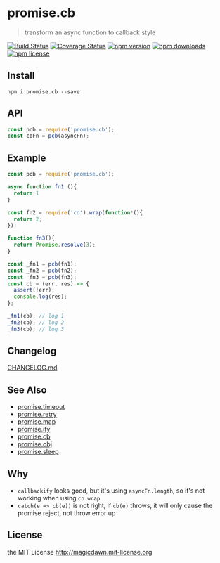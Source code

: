 # promise.cb
> transform an async function to callback style

[![Build Status](https://img.shields.io/travis/magicdawn/promise.cb.svg?style=flat-square)](https://travis-ci.org/magicdawn/promise.cb)
[![Coverage Status](https://img.shields.io/coveralls/magicdawn/promise.cb.svg?style=flat-square)](https://coveralls.io/github/magicdawn/promise.cb)
[![npm version](https://img.shields.io/npm/v/promise.cb.svg?style=flat-square)](https://www.npmjs.com/package/promise.cb)
[![npm downloads](https://img.shields.io/npm/dm/promise.cb.svg?style=flat-square)](https://www.npmjs.com/package/promise.cb)
[![npm license](https://img.shields.io/npm/l/promise.cb.svg?style=flat-square)](http://magicdawn.mit-license.org)

## Install
```
npm i promise.cb --save
```

## API
```js
const pcb = require('promise.cb');
const cbFn = pcb(asyncFn);
```

## Example
```js
const pcb = require('promise.cb');

async function fn1 (){
  return 1
}

const fn2 = require('co').wrap(function*(){
  return 2;
});

function fn3(){
  return Promise.resolve(3);
}

const _fn1 = pcb(fn1);
const _fn2 = pcb(fn2);
const _fn3 = pcb(fn3);
const cb = (err, res) => {
  assert(!err);
  console.log(res);
};

_fn1(cb); // log 1
_fn2(cb); // log 2
_fn3(cb); // log 3
```

## Changelog
[CHANGELOG.md](CHANGELOG.md)

## See Also

- [promise.timeout](https://github.com/magicdawn/promise.timeout)
- [promise.retry](https://github.com/magicdawn/promise.retry)
- [promise.map](https://github.com/magicdawn/promise.map)
- [promise.ify](https://github.com/magicdawn/promise.ify)
- [promise.cb](https://github.com/magicdawn/promise.cb)
- [promise.obj](https://github.com/magicdawn/promise.obj)
- [promise.sleep](https://github.com/magicdawn/promise.sleep)

## Why

- `callbackify` looks good, but it's using `asyncFn.length`, so it's not working when using `co.wrap`
- `catch(e => cb(e))` is not right, if `cb(e)` throws, it will only cause the promise reject, not throw error up

## License
the MIT License http://magicdawn.mit-license.org